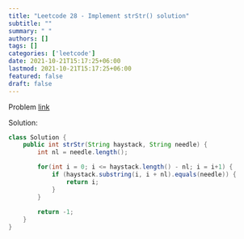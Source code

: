 ```yaml
---
title: "Leetcode 28 - Implement strStr() solution"
subtitle: ""
summary: " "
authors: []
tags: []
categories: ['leetcode']
date: 2021-10-21T15:17:25+06:00
lastmod: 2021-10-21T15:17:25+06:00
featured: false
draft: false
---
```

Problem [link](https://leetcode.com/problems/implement-strstr)

Solution:

```java
class Solution {
    public int strStr(String haystack, String needle) {
        int nl = needle.length();

        for(int i = 0; i <= haystack.length() - nl; i = i+1) {
            if (haystack.substring(i, i + nl).equals(needle)) {
                return i;
            }
        }
        
        return -1;
    }
}
```